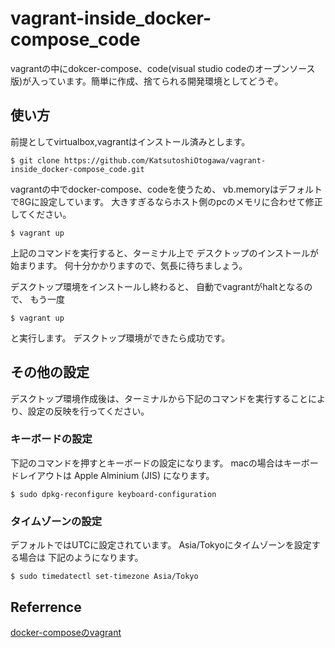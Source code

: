 # vagrant-inside_docker-compose_code
vagrantの中にdokcer-compose、code(visual studio codeのオープンソース版)が入っています。簡単に作成、捨てられる開発環境としてどうぞ。
## 使い方
前提としてvirtualbox,vagrantはインストール済みとします。

`
$ git clone https://github.com/KatsutoshiOtogawa/vagrant-inside_docker-compose_code.git
`

vagrantの中でdocker-compose、codeを使うため、
vb.memoryはデフォルトで8Gに設定しています。
大きすぎるならホスト側のpcのメモリに合わせて修正してください。

`
$ vagrant up 
`

上記のコマンドを実行すると、ターミナル上で
デスクトップのインストールが始まります。
何十分かかりますので、気長に待ちましょう。

デスクトップ環境をインストールし終わると、
自動でvagrantがhaltとなるので、
もう一度

`
$ vagrant up
`

と実行します。
デスクトップ環境ができたら成功です。

## その他の設定
デスクトップ環境作成後は、ターミナルから下記のコマンドを実行することにより、設定の反映を行ってください。
### キーボードの設定
下記のコマンドを押すとキーボードの設定になります。
macの場合はキーボードレイアウトは
Apple Alminium (JIS)
になります。

`
$ sudo dpkg-reconfigure keyboard-configuration
`

### タイムゾーンの設定
デフォルトではUTCに設定されています。
Asia/Tokyoにタイムゾーンを設定する場合は
下記のようになります。

`
$ sudo timedatectl set-timezone Asia/Tokyo
`

## Referrence

[docker-composeのvagrant](https://app.vagrantup.com/gusztavvargadr/boxes/docker-linux)


